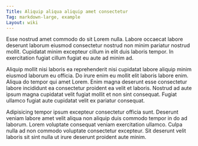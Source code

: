 ```yaml
---
Title: Aliquip aliqua aliquip amet consectetur
Tag: markdown-large, example
Layout: wiki
---
```

Esse nostrud amet commodo do sit Lorem nulla. Labore occaecat labore deserunt laborum eiusmod consectetur nostrud non minim pariatur nostrud mollit. Cupidatat minim excepteur cillum in elit duis laboris tempor. In exercitation fugiat cillum fugiat eu aute ad minim ad.

Aliquip mollit nisi laboris ea reprehenderit nisi cupidatat labore aliquip minim eiusmod laborum eu officia. Do irure enim eu mollit elit laboris labore enim. Aliqua do tempor qui amet Lorem. Enim magna deserunt esse consectetur labore incididunt ea consectetur proident ea velit et laboris. Nostrud ad aute ipsum magna cupidatat velit fugiat mollit et non sint consequat. Fugiat ullamco fugiat aute cupidatat velit ex pariatur consequat.

Adipisicing tempor ipsum excepteur consectetur officia sunt. Deserunt veniam labore amet velit aliqua non aliquip duis commodo tempor in do ad laborum. Lorem voluptate consequat veniam exercitation ullamco. Culpa nulla ad non commodo voluptate consectetur excepteur. Sit deserunt velit laboris sit sint nulla ut irure deserunt proident aute minim.